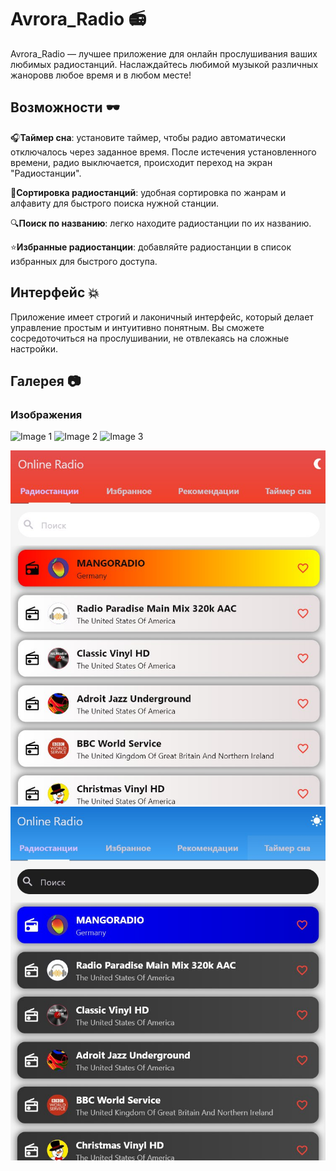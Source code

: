 # Avrora_Radio 📻
Avrora_Radio — лучшее приложение для онлайн прослушивания ваших любимых радиостанций. Наслаждайтесь любимой музыкой различных жаноровв любое время и в любом месте!

## Возможности 🕶️

🎧**Таймер сна**: установите таймер, чтобы радио автоматически отключалось через заданное время. После истечения установленного времени, радио выключается, происходит переход на экран "Радиостанции".

📒**Сортировка радиостанций**: удобная сортировка по жанрам и алфавиту для быстрого поиска нужной станции.

🔍**Поиск по названию**: легко находите радиостанции по их названию.

⭐**Избранные радиостанции**: добавляйте радиостанции в список избранных для быстрого доступа.

## Интерфейс 💥
Приложение имеет строгий и лаконичный интерфейс, который делает управление простым и интуитивно понятным. Вы сможете сосредоточиться на прослушивании, не отвлекаясь на сложные настройки.

## Галерея 📷
<h3>Изображения</h3>

<p float="left">
  <img src="[images/image1.png](https://github.com/andmas898/AVRORA_RADIO/blob/main/assets/3.jpg)" alt="Image 1" width="200" />
  <img src="[images/image2.png](https://github.com/andmas898/AVRORA_RADIO/blob/main/assets/4.jpg)" alt="Image 2" width="200" />
  <img src="[images/image3.png](https://github.com/andmas898/AVRORA_RADIO/blob/main/assets/5.jpg)" alt="Image 3" width="200" />
</p>

![Иллюстрация к проекту](https://github.com/andmas898/AVRORA_RADIO/blob/main/assets/6.jpg)
![Иллюстрация к проекту](https://github.com/andmas898/AVRORA_RADIO/blob/main/assets/7.jpg)
